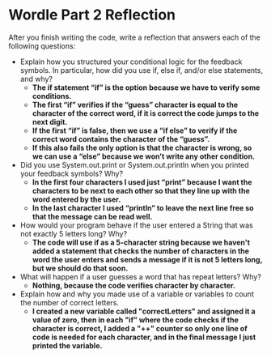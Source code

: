 # Wordle Part 2 Reflection
After you finish writing the code, write a reflection that answers each of the following questions:
- Explain how you structured your conditional logic for the feedback symbols. In particular, how did you use if, else if, and/or else statements, and why?
    - **The if statement “if” is the option because we have to verify some conditions.**
    - **The first “if” verifies if the “guess” character is equal to the character of the correct word, if it is correct the code jumps to the next digit.**
    - **If the first “if” is false, then we use a “if else” to verify if the correct word contains the character of the “guess”.**
    - **If this also fails the only option is that the character is wrong, so we can use a “else” because we won’t write any other condition.**
- Did you use System.out.print or System.out.println when you printed your feedback symbols? Why?
    - **In the first four characters I used just “print” because I want the characters to be next to each other so that they line up with the word entered by the user.**
    - **In the last character I used “println” to leave the next line free so that the message can be read well.**
- How would your program behave if the user entered a String that was not exactly 5 letters long? Why?
    - **The code will use if as a 5-character string because we haven't added a statement that checks the number of characters in the word the user enters and sends a message if it is not 5 letters long, but we should do that soon.**
- What will happen if a user guesses a word that has repeat letters? Why?
    - **Nothing, because the code verifies character by character.**
- Explain how and why you made use of a variable or variables to count the number of correct letters.
    - **I created a new variable called "correctLetters" and assigned it a value of zero, then in each "if" where the code checks if the character is correct, I added a "++" counter so only one line of code is needed for each character, and in the final message I just printed the variable.**